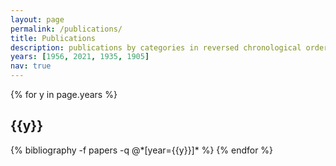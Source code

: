 ```yaml
---
layout: page
permalink: /publications/
title: Publications
description: publications by categories in reversed chronological order. generated by jekyll-scholar.
years: [1956, 2021, 1935, 1905]
nav: true
---
```


<div class="publications">

{% for y in page.years %}
  <h2 class="year">{{y}}</h2>
  {% bibliography -f papers -q @*[year={{y}}]* %}
{% endfor %}

</div>
